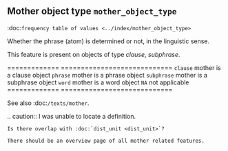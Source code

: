 Mother object type ``mother_object_type``
-------------------------------------------------------------
:doc:`frequency table of values <../index/mother_object_type>`

Whether the phrase (atom) is determined or not, in the linguistic sense.

This feature is present on objects of type *clause*, *subphrase*.

============= ============================
``clause``    mother is a clause object
``phrase``    mother is a phrase object
``subphrase`` mother is a subphrase object
``word``      mother is a word object
``NA``        not applicable
============= ============================

See also :doc:`/texts/mother`.

.. caution::
    I was unable to locate a definition.

    Is there overlap with :doc:`dist_unit <dist_unit>`?

    There should be an overview page of all mother related features.

